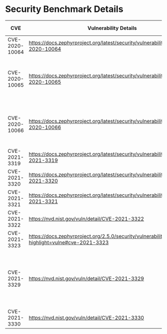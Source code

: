 # Security Benchmark Details
| CVE |	Vulnerability Details |	SDK Version | Architecture | MCU | MCU Details | Sample used |
|-----|-----------------------|-------------|--------------|-----|-------------|-------------|
| CVE-2020-10064 | https://docs.zephyrproject.org/latest/security/vulnerabilities.html#cve-2020-10064 | Zephyr 2.2.0 | ARM | SAM4E Xplained Pro | https://docs.zephyrproject.org/2.2.0/boards/arm/sam4e_xpro/doc/index.html | net/sockets/echo_client, net/sockets/echo_server |
| CVE-2020-10065 | https://docs.zephyrproject.org/latest/security/vulnerabilities.html#cve-2020-10065 | Zephyr 2.2.0 | ARM | ST Disco L475 IOT01 | https://docs.zephyrproject.org/2.2.0/boards/arm/disco_l475_iot1/doc/index.html | bluetooth/peripheral, bluetooth/peripheral_csc, bluetooth/peripheral_dis, bluetooth/peripheral_esp, bluetooth/peripheral_hids, bluetooth/peripheral_hr, bluetooth/peripheral_ht |
| CVE-2020-10066 | https://docs.zephyrproject.org/latest/security/vulnerabilities.html#cve-2020-10066 | Zephyr 2.2.0 | ARM | ST Disco L475 IOT01 | https://docs.zephyrproject.org/2.2.0/boards/arm/disco_l475_iot1/doc/index.html | bluetooth/peripheral, bluetooth/peripheral_csc, bluetooth/peripheral_dis, bluetooth/peripheral_esp, bluetooth/peripheral_hids, bluetooth/peripheral_hr, bluetooth/peripheral_ht |
| CVE-2021-3319 | https://docs.zephyrproject.org/latest/security/vulnerabilities.html#cve-2021-3319	| Zephyr 2.4.0 | ARM | SAM4S Xplained | https://docs.zephyrproject.org/2.4.0/boards/arm/sam4s_xplained/doc/index.html | net/sockets/echo_client, net/sockets/echo_server |
| CVE-2021-3320	| https://docs.zephyrproject.org/latest/security/vulnerabilities.html#cve-2021-3320	| Zephyr 2.4.0 | ARM | SAM4S Xplained | https://docs.zephyrproject.org/2.4.0/boards/arm/sam4s_xplained/doc/index.html | net/sockets/echo_client, net/sockets/echo_server |
| CVE-2021-3321 | https://docs.zephyrproject.org/latest/security/vulnerabilities.html#cve-2021-3321 | Zephyr 2.4.0 | ARM | SAM4S Xplained | https://docs.zephyrproject.org/2.4.0/boards/arm/sam4s_xplained/doc/index.html | net/sockets/echo_client, net/sockets/echo_server |
| CVE-2021-3322 | https://nvd.nist.gov/vuln/detail/CVE-2021-3322 | Zephyr 2.4.0 | ARM | SAM4S Xplained | https://docs.zephyrproject.org/2.4.0/boards/arm/sam4s_xplained/doc/index.html | net/sockets/echo_client, net/sockets/echo_server |
| CVE-2021-3323 | https://docs.zephyrproject.org/2.5.0/security/vulnerabilities.html?highlight=vulne#cve-2021-3323 | Zephyr 2.4.0 | ARM | SAM4S Xplained | https://docs.zephyrproject.org/2.4.0/boards/arm/sam4s_xplained/doc/index.html | net/sockets/echo_client, net/sockets/echo_server |
| CVE-2021-3329 | https://nvd.nist.gov/vuln/detail/CVE-2021-3329 | Zephyr 2.4.0 | ARM | ST Disco L475 IOT01, nRF52840 DK | https://docs.zephyrproject.org/latest/boards/arm/nrf52840dk_nrf52840/doc/index.html https://docs.zephyrproject.org/latest/boards/arm/disco_l475_iot1/doc/index.html | bluetooth/peripheral, bluetooth/peripheral_csc, bluetooth/peripheral_dis, bluetooth/peripheral_esp, bluetooth/peripheral_hids, bluetooth/peripheral_hr, bluetooth/peripheral_ht, bluetooth/peripheral_sc_only, bluetooth/st_ble_sensor |
| CVE-2021-3330 | https://nvd.nist.gov/vuln/detail/CVE-2021-3330 | Zephyr 2.4.0 | ARM | SAM4S Xplained | https://docs.zephyrproject.org/2.4.0/boards/arm/sam4s_xplained/doc/index.html | net/sockets/echo_client, net/sockets/echo_server |
